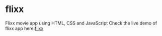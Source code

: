 # flixx
Flixx movie app using HTML, CSS and JavaScript
Check the live demo of flixx app here:<a href="https://preeminent-gumption-4272c1.netlify.app">flixx</a>
